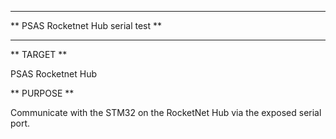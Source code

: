 *****************************************************************************
** PSAS Rocketnet Hub serial test                                          **
*****************************************************************************

** TARGET **

PSAS Rocketnet Hub

** PURPOSE **

Communicate with the STM32 on the RocketNet Hub via the exposed serial port.
